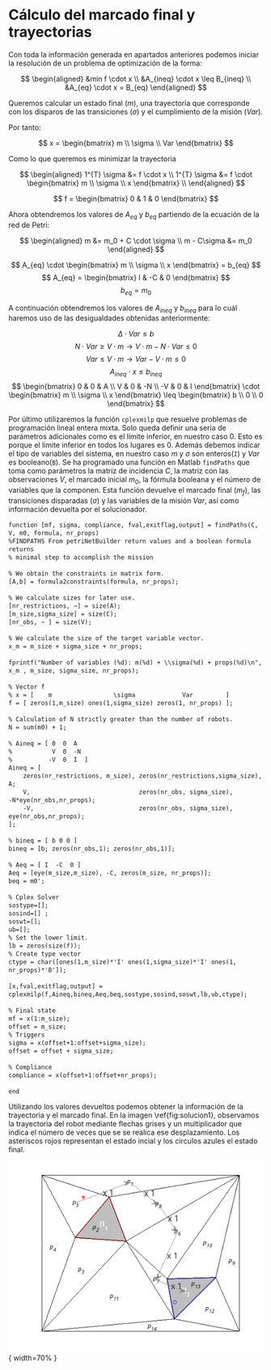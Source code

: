 # Cálculo del marcado final y trayectorias

Con toda la información generada en apartados anteriores podemos iniciar la resolución de un problema de optimización de la forma:

$$
\begin{aligned}
&min f \cdot x \\
&A_{ineq} \cdot x \leq B_{ineq} \\
&A_{eq} \cdot x = B_{eq}
\end{aligned}
$$

Queremos calcular un estado final ($m$), una trayectoria que corresponde con los disparos de las transiciones ($\sigma$) y el cumplimiento de la misión ($Var$).

Por tanto:

$$
x = \begin{bmatrix} m \\ \sigma \\ Var \end{bmatrix}
$$

Como lo que queremos es minimizar la trayectoria

$$
\begin{aligned}
1^{T} \sigma &= f \cdot x \\
1^{T} \sigma &= f \cdot  \begin{bmatrix} m \\ \sigma \\ x \end{bmatrix} \\
\end{aligned}
$$

$$
f = \begin{bmatrix} 0 & 1 & 0 \end{bmatrix}
$$

Ahora obtendremos los valores de $A_{eq}$ y $b_{eq}$ partiendo de la ecuación de la red de Petri:

$$
\begin{aligned}
m &= m_0 + C \cdot \sigma \\
m - C\sigma &= m_0
\end{aligned}
$$

$$
A_{eq} \cdot \begin{bmatrix} m \\ \sigma \\ x \end{bmatrix} = b_{eq}
$$
$$
A_{eq} = \begin{bmatrix} I & -C & 0 \end{bmatrix}
$$
$$
b_{eq} = m_0
$$

A continuación obtendremos los valores de $A_{ineq}$ y $b_{ineq}$ para lo cuál haremos uso de las desigualdades obtenidas anteriormente:

$$
\Delta \cdot Var \leq b
$$
$$
N \cdot Var \geq V \cdot m \rightarrow V \cdot m - N \cdot Var  \leq 0
$$
$$
Var \leq V \cdot m \rightarrow Var - V \cdot m \leq 0
$$
$$
A_{ineq} \cdot x \leq b_{ineq} 
$$
$$
\begin{bmatrix} 
    0 & 0 & A \\
    V & 0 & -N \\
    -V & 0 & I
\end{bmatrix} \cdot
\begin{bmatrix} m \\ \sigma \\ x \end{bmatrix}
\leq
\begin{bmatrix} b \\ 0 \\ 0 \end{bmatrix}
$$

Por último utilizaremos la función `cplexmilp` que resuelve problemas de programación lineal entera mixta. Solo queda definir una seria de parámetros adicionales como es el límite inferior, en nuestro caso 0. Esto es porque el limite inferior en todos los lugares es 0. Además debemos indicar el tipo de variables del sistema, en nuestro caso $m$ y $\sigma$ son enteros(`I`) y $Var$ es booleano(`B`). Se ha programado una función en Matlab `findPaths` que toma como parámetros la matriz de incidencia $C$, la matriz con las observaciones $V$, el marcado inicial $m_0$, la fórmula booleana y el número de variables que la componen. Esta función devuelve el marcado final ($m_f$), las transiciones disparadas ($\sigma$) y las variables de la misión $Var$, así como información devuelta por el solucionador.

```
function [mf, sigma, compliance, fval,exitflag,output] = findPaths(C, V, m0, formula, nr_props)
%FINDPATHS From petriNetBuilder return values and a boolean formula returns
% minimal step to accomplish the mission

% We obtain the constraints in matrix form.
[A,b] = formula2constraints(formula, nr_props);

% We calculate sizes for later use.
[nr_restrictions, ~] = size(A);
[m_size,sigma_size] = size(C); 
[nr_obs, ~ ] = size(V);

% We calculate the size of the target variable vector.
x_m = m_size + sigma_size + nr_props;

fprintf("Number of variables (%d): m(%d) + \\sigma(%d) + props(%d)\n", x_m , m_size, sigma_size, nr_props);

% Vector f
% x = [    m                 \sigma             Var         ]
f = [ zeros(1,m_size) ones(1,sigma_size) zeros(1, nr_props) ];

% Calculation of N strictly greater than the number of robots.
N = sum(m0) + 1;

% Aineq = [ 0  0  A
%           V  0  -N
%          -V  0  I  ]
Aineq = [
    zeros(nr_restrictions, m_size), zeros(nr_restrictions,sigma_size),  A;
    V,                              zeros(nr_obs, sigma_size),          -N*eye(nr_obs,nr_props);
    -V,                             zeros(nr_obs, sigma_size),          eye(nr_obs,nr_props);
];

% bineq = [ b 0 0 ]
bineq = [b; zeros(nr_obs,1); zeros(nr_obs,1)];

% Aeq = [ I  -C  0 ]
Aeq = [eye(m_size,m_size), -C, zeros(m_size, nr_props)];
beq = m0';

% Cplex Solver 
sostype=[];
sosind=[] ;
soswt=[];
ub=[];
% Set the lower limit.
lb = zeros(size(f));
% Create type vector
ctype = char([ones(1,m_size)*'I' ones(1,sigma_size)*'I' ones(1, nr_props)*'B']);

[x,fval,exitflag,output] = cplexmilp(f,Aineq,bineq,Aeq,beq,sostype,sosind,soswt,lb,ub,ctype);

% Final state
mf = x(1:m_size);
offset = m_size;
% Triggers
sigma = x(offset+1:offset+sigma_size);
offset = offset + sigma_size;

% Compliance
compliance = x(offset+1:offset+nr_props);

end
```

Utilizando los valores devueltos podemos obtener la información de la trayectoria y el marcado final. En la imagen \ref{fig:solucion1}, observamos la trayectoria del robot mediante flechas grises y un multiplicador que indica el número de veces que se se realica ese desplazamiento. Los asteríscos rojos representan el estado incial y los circulos azules el estado final.

![Solución de entorno de ejemplo 1\label{fig:solucion1}](../images/result1.png){ width=70% }



